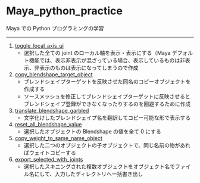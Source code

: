 # Maya_python_practice

Maya での Python プログラミングの学習

---

1. [toggle_local_axis_ui](https://github.com/szgk/maya_python_practice/tree/main/src/toggle_local_axis_ui)
   - 選択した全ての joint のローカル軸を表示・表示にする（Maya デフォルト機能では、表示非表示が混ざっている場合、表示しているものは非表示、非表示のものは表示になってしまうので作成
2. [copy_blendshape_target_object](https://github.com/szgk/maya_python_practice/tree/main/src/copy_blendshape_target_object)
   - ブレンドシェイプターゲットを反映させた同名のコピーオブジェクトを作成する
   - ソースメッシュを修正してブレンドシェイプターゲットに反映させるとブレンドシェイプ登録ができなくなったりするのを回避するために作成
3. [translate_blendshape_garbled](https://github.com/szgk/maya_python_practice/tree/main/src/translate_blendshape_garbled)
   - 文字化けしたブレンドシェイプ名を翻訳してコピー可能な形で表示する
4. [reset_all_blendshape_value](https://github.com/szgk/maya_python_practice/tree/main/src/reset_all_blendshape_value)
   - 選択したオブジェクトの Blendshape の値を全て 0 にする
5. [copy_weight_to_same_name_object](https://github.com/szgk/maya_python_practice/tree/main/src/copy_weight_to_same_name_object)
   - 選択した二つのオブジェクトの子オブジェクトで、同じ名前の物があればウェイトコピーする
6. [export_selected_with_joints](https://github.com/szgk/maya_python_practice/tree/main/src/export_selected_with_joints)
   - 選択したスキニングされた複数オブジェクトをオブジェクト名でファイル名にして、入力したディレクトリへ一括書き出し
